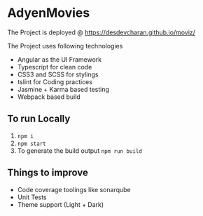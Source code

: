 # AdyenMovies

The Project is deployed @ https://desdevcharan.github.io/moviz/

The Project uses following technologies
- Angular as the UI Framework
- Typescript for clean code
- CSS3 and SCSS for stylings
- tslint for Coding practices
- Jasmine + Karma based testing 
- Webpack based build

## To run Locally

1. `npm i`
2. `npm start`
3. To generate the build output `npm run build `

## Things to improve
- Code coverage toolings like sonarqube
- Unit Tests
- Theme support (Light + Dark)

